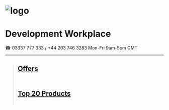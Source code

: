 # ![logo](https://goodhealthnaturally.com/img/logo-1637795175.jpg)<br>
# Development Workplace<br>
☎ 03337 777 333 / +44 203 746 3283  Mon-Fri 9am-5pm GMT<br><hr>
> ## [Offers](https://goodhealthnaturally.com/223-offers)<br><br>
> ## [Top 20 Products](https://goodhealthnaturally.com/215-top-20-products)<br><br>
